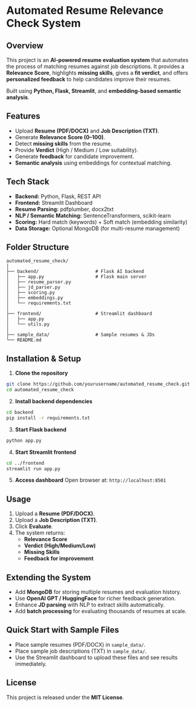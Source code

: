# Automated Resume Relevance Check System

## Overview
This project is an **AI-powered resume evaluation system** that automates the process of matching resumes against job descriptions. It provides a **Relevance Score**, highlights **missing skills**, gives a **fit verdict**, and offers **personalized feedback** to help candidates improve their resumes.

Built using **Python, Flask, Streamlit**, and **embedding-based semantic analysis**.

## Features
- Upload **Resume (PDF/DOCX)** and **Job Description (TXT)**.
- Generate **Relevance Score (0–100)**.
- Detect **missing skills** from the resume.
- Provide **Verdict** (High / Medium / Low suitability).
- Generate **feedback** for candidate improvement.
- **Semantic analysis** using embeddings for contextual matching.

## Tech Stack
- **Backend:** Python, Flask, REST API
- **Frontend:** Streamlit Dashboard
- **Resume Parsing:** pdfplumber, docx2txt
- **NLP / Semantic Matching:** SentenceTransformers, scikit-learn
- **Scoring:** Hard match (keywords) + Soft match (embedding similarity)
- **Data Storage:** Optional MongoDB (for multi-resume management)

## Folder Structure
```
automated_resume_check/
│
├── backend/                     # Flask AI backend
│   ├── app.py                   # Flask main server
│   ├── resume_parser.py
│   ├── jd_parser.py
│   ├── scoring.py
│   ├── embeddings.py
│   └── requirements.txt
│
├── frontend/                    # Streamlit dashboard
│   ├── app.py
│   └── utils.py
│
├── sample_data/                 # Sample resumes & JDs
└── README.md
```

## Installation & Setup

1. **Clone the repository**
```bash
git clone https://github.com/yourusername/automated_resume_check.git
cd automated_resume_check
```

2. **Install backend dependencies**
```bash
cd backend
pip install -r requirements.txt
```

3. **Start Flask backend**
```bash
python app.py
```

4. **Start Streamlit frontend**
```bash
cd ../frontend
streamlit run app.py
```

5. **Access dashboard**
Open browser at: `http://localhost:8501`

## Usage
1. Upload a **Resume (PDF/DOCX)**.
2. Upload a **Job Description (TXT)**.
3. Click **Evaluate**.
4. The system returns:
   - **Relevance Score**
   - **Verdict (High/Medium/Low)**
   - **Missing Skills**
   - **Feedback for improvement**

## Extending the System
- Add **MongoDB** for storing multiple resumes and evaluation history.
- Use **OpenAI GPT / HuggingFace** for richer feedback generation.
- Enhance **JD parsing** with NLP to extract skills automatically.
- Add **batch processing** for evaluating thousands of resumes at scale.

## Quick Start with Sample Files
- Place sample resumes (PDF/DOCX) in `sample_data/`.
- Place sample job descriptions (TXT) in `sample_data/`.
- Use the Streamlit dashboard to upload these files and see results immediately.

## License
This project is released under the **MIT License**.

